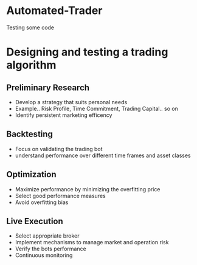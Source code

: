# Automated-Trader
Testing some code
 
 # Designing and testing a trading algorithm
 
 ## Preliminary Research
 - Develop a strategy that suits personal needs
 - Example.. Risk Profile, Time Commitment, Trading Capital.. so on  
 - Identify persistent marketing efficency

## Backtesting
-  Focus on validating the trading bot
- understand performance over different time frames and asset classes

## Optimization
- Maximize performance by minimizing the overfitting price
- Select good performance measures
- Avoid overfitting bias

## Live Execution
- Select appropriate broker
- Implement mechanisms to manage market and operation risk
- Verify the bots performance
- Continuous monitoring
